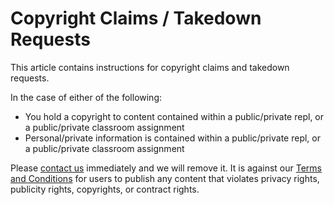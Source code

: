# Copyright Claims / Takedown Requests

This article contains instructions for copyright claims and takedown requests.

In the case of either of the following:

* You hold a copyright to content contained within a public/private repl, or a public/private classroom assignment
* Personal/private information is contained within a public/private repl, or a public/private classroom assignment

Please [contact us](mailto:contact@repl.it) immediately and we will remove it.  It is against our [Terms and Conditions](/site/terms) for users to publish any content that violates privacy rights, publicity rights, copyrights, or contract rights.